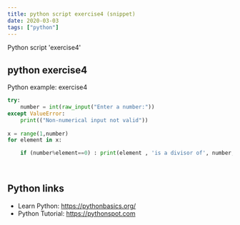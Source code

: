 ```yaml
---
title: python script exercise4 (snippet)
date: 2020-03-03
tags: ["python"]
---
```

Python script 'exercise4'


## python exercise4

Python example: exercise4

```python
try: 
	number = int(raw_input("Enter a number:"))
except ValueError:
	print(("Non-numerical input not valid"))
	
x = range(1,number)	
for element in x:

	if (number%element==0) : print(element , 'is a divisor of', number, '\n')
	
	

```

## Python links

- Learn Python: https://pythonbasics.org/
- Python Tutorial: https://pythonspot.com
